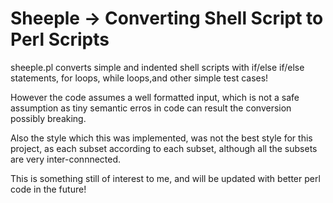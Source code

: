 # Sheeple -> Converting Shell Script to Perl Scripts
sheeple.pl converts simple and indented shell scripts with if/else if/else statements, for loops, while loops,and other simple test cases!

However the code assumes a well formatted input, which is not a safe assumption as tiny semantic erros in code can result the conversion possibly breaking.

Also the style which this was implemented, was not the best style for this project, as each subset according to each subset, although all the subsets are very inter-connnected.

This is something still of interest to me, and will be updated with better perl code in the future!
